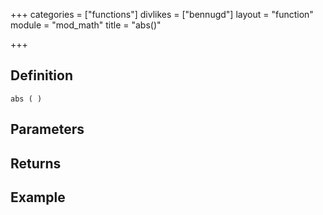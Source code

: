 +++
categories = ["functions"]
divlikes = ["bennugd"]
layout = "function"
module = "mod_math"
title = "abs()"

+++

## Definition

    abs ( )

## Parameters

## Returns

## Example
